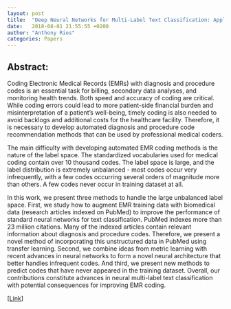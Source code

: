 ```yaml
---
layout: post
title:  "Deep Neural Networks for Multi-Label Text Classification: Application to Coding Electronic Medical Records"
date:   2018-08-01 21:55:55 +0200
author: "Anthony Rios"
categories: Papers
---
```


## Abstract:
Coding Electronic Medical Records (EMRs) with diagnosis and procedure codes is an essential task for billing, secondary data analyses, and monitoring health trends. Both speed and accuracy of coding are critical. While coding errors could lead to more patient-side financial burden and misinterpretation of a patient’s well-being, timely coding is also needed to avoid backlogs and additional costs for the healthcare facility. Therefore, it is necessary to develop automated diagnosis and procedure code recommendation methods that can be used by professional medical coders.

The main difficulty with developing automated EMR coding methods is the nature of the label space. The standardized vocabularies used for medical coding contain over 10 thousand codes. The label space is large, and the label distribution is extremely unbalanced - most codes occur very infrequently, with a few codes occurring several orders of magnitude more than others. A few codes never occur in training dataset at all.

In this work, we present three methods to handle the large unbalanced label space. First, we study how to augment EMR training data with biomedical data (research articles indexed on PubMed) to improve the performance of standard neural networks for text classification. PubMed indexes more than 23 million citations. Many of the indexed articles contain relevant information about diagnosis and procedure codes. Therefore, we present a novel method of incorporating this unstructured data in PubMed using transfer learning. Second, we combine ideas from metric learning with recent advances in neural networks to form a novel neural architecture that better handles infrequent codes. And third, we present new methods to predict codes that have never appeared in the training dataset. Overall, our contributions constitute advances in neural multi-label text classification with potential consequences for improving EMR coding.

[<a href="https://uknowledge.uky.edu/cs_etds/71/">Link</a>]
